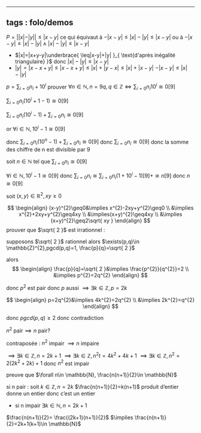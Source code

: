 
---
tags : folo/demos
---


$P= ||x|-|y||\leq|x-y|$
ce qui équivaut à $-|x-y|\leq |x|-|y|\leq|x-y|$ ou à 
$-|x-y|\leq|x|-|y| \wedge |x|-|y|\leq|x-y|$


- $|x|=|x+y-y|\underbrace{ \leq|x-y|+|y| }_{ \text{d'après inégalité triangulaire} }$ donc $|x|-|y|\leq|x-y|$
- $|y|=|x-x+y|\leq|x-x+y|\leq|x|+|y-x|\leq|x|+|x-y|$
	$-|x-y|\leq |x|-|y|$


$p = \sum_{i=0} n_{i}+10^{i}$
prouver $\forall n \in \mathbb{N}, n= 9q,q\in \mathbb{Z} \Leftrightarrow \sum_{i=0}n_{i}10^{i}\cong 0[9]$

$\sum_{i=0} n_{i}(10^{i}+1-1)\cong 0[9]$

$\sum_{i=0}n_{i}(10^{i}-1)+\sum_{i=0}n_{i}\cong0[9]$

or $\forall i \in \mathbb{N},10^{i}-1\cong0[9]$

donc $\sum_{i=0}n_{i}(10^{n}-1)+\sum_{i=0}n_{i}\cong 0[9]$
donc $\sum_{i=0}n_{i}\cong 0[9]$
donc la somme des chiffre de n est divisible par 9

soit $n\in \mathbb{N}$ tel que $\sum_{i=0}n_{i}\cong 0[9]$

$\forall i \in \mathbb{N},10^{i}-1\cong 0[9]$
donc $\sum_{i=0}n_{i}\cong \sum_{i=0}n_{i}(1+10^{i}-1)[9]+\cong n[9]$
donc $n\cong 0[9]$


soit $(x,y)\in \mathbb{R}^{2},xy\geq0$


$$
\begin{align}
(x-y)^{2}\geq0&\implies x^{2}-2xy+y^{2}\geq0 \\
&\implies x^{2}+2xy+y^{2}\geq4xy \\
&\implies(x+y)^{2}\geq4xy \\
&\implies (x+y)^{2}\geq2\sqrt{ xy }
\end{align}
$$
prouver que $\sqrt{ 2 }$ est irrationnel :

supposons $\sqrt{ 2 }$ rationnel 
alors $\exists(p,q)\in \mathbb{Z}^{2},pgcd(p,q)=1, \frac{p}{q}=\sqrt{ 2 }$

alors $$
\begin{align}
\frac{p}{q}=\sqrt{ 2 }&\implies \frac{p^{2}}{q^{2}}=2 \\
&\implies p^{2}=2q^{2}
\end{align}
$$

donc $p^{2}$ est pair donc $p$ aussi $\implies \exists k \in \mathbb{Z}, p=2k$



$$
\begin{align}
p=2q^{2}&\implies 4k^{2}=2q^{2} \\
&\implies 2k^{2}=q^{2}
\end{align}
$$


donc $pgcd(p,q)\geq2$ donc contradiction


$n^{2} \text{ pair}\implies n \text{ pair}$?


contraposée : $n^{2}$ impair $\implies n$ impaire

$\implies \exists k \in \mathbb{Z}, n=2k+1$
$\implies \exists k\in \mathbb{Z}, n^{2}t=4k^{2}+4k+1$
$\implies \exists k\in \mathbb{Z},n^{2}=2(2k^{2}+2k)+1$
donc $n^{2}$ est impair


preuve que $\forall n\in \mathbb{N}, \frac{n(n+1)}{2}\in \mathbb{N}$

si n pair :
soit $k\in \mathbb{Z}, n=2k$
$\frac{n(n+1)}{2}=k(n+1)$ produit d’entier donne un entier donc c’est un entier

- si n impair
$\exists k\in \mathbb{N},n=2k+1$

$\frac{n(n+1)}{2}= \frac{(2k+1)(n+1)}{2}$
$\implies \frac{n(n+1)}{2}=2k+1(k+1)\in \mathbb{N}$

